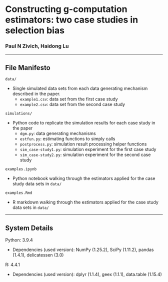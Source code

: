 # Constructing g-computation estimators: two case studies in selection bias

### Paul N Zivich, Haidong Lu

--------------------------------

## File Manifesto

`data/`
- Single simulated data sets from each data generating mechanism described in the paper.
    - `example1.csv`: data set from the first case study
    - `example2.csv`: data set from the second case study

`simulations/`
- Python code to replicate the simulation results for each case study in the paper
    - `dgm.py`: data generating mechanisms
    - `estfun.py`: estimating functions to simply calls
    - `postprocess.py`: simulation result processing helper functions
    - `sim_case-study1.py`: simulation experiment for the first case study
    - `sim_case-study2.py`: simulation experiment for the second case study

`examples.ipynb`
- Python notebook walking through the estimators applied for the case study data sets in `data/`

`examples.Rmd`
- R markdown walking through the estimators applied for the case study data sets in `data/`

--------------------------------

## System Details

Python: 3.9.4
- Dependencies (used version): NumPy (1.25.2), SciPy (1.11.2), pandas (1.4.1), delicatessen (3.0)

R: 4.4.1
- Dependencies (used version): dplyr (1.1.4), geex (1.1.1), data.table (1.15.4)
